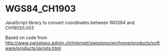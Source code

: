 # WGS84_CH1903
JavaScript library to convert coordinates between WGS84 and CH1903/LV03

Based on code from http://www.swisstopo.admin.ch/internet/swisstopo/en/home/products/software/products/skripts.html
